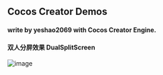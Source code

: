 

## Cocos Creator Demos
#### write by yeshao2069 with Cocos Creator Engine.

#### 双人分屏效果   DualSplitScreen
![image](https://github.com/yeshao2069/CocosCreatorDemos/tree/v3.0.0/gif/dualSplitScreen.gif)